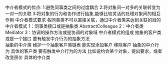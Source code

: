 中介者模式的优点:
    1:避免同事类之间的过度耦合
    2:将对象间一对多的关联转变为一对一的关联
    3:将对象的行为和协作进行抽象,能够比较灵活的处理对象间的相互作用
中介者模式要求
    各同事类不可以直接关联，通过中介者类来达到关联的目的
中介者模式
    1：同事类接口或是抽象类   AbstractColleague
    2：中介者类   Mediator
    3：协调的操作方法或是协调的对象域
中介者模式的组成
    抽象的客户类  或是一个接口  要有触发中介行为的抽象方法  
    抽象的中介类    维护一个抽象客户类链表  能实现添加客户  移除客户  抽象的中介行为
    具体的客户类    要有触发中介行为的方法  比如说约会某个对象，提出要求，或者改变房价
    具体的中介类